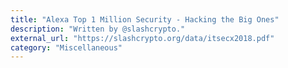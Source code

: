 ```yaml
---
title: "Alexa Top 1 Million Security - Hacking the Big Ones"
description: "Written by @slashcrypto."
external_url: "https://slashcrypto.org/data/itsecx2018.pdf"
category: "Miscellaneous"
---
```

